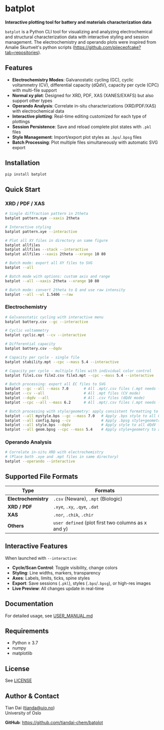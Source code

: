 # batplot

**Interactive plotting tool for battery and materials characterization data**

`batplot` is a Python CLI tool for visualizing and analyzing electrochemical and structural characterization data with interactive styling and session management. The electrochemistry and operando plots were inspired from Amalie Skurtveit's python scripts (https://github.com/piieceofcake?tab=repositories).

## Features

- **Electrochemistry Modes**: Galvanostatic cycling (GC), cyclic voltammetry (CV), differential capacity (dQdV), capacity per cycle (CPC) with multi-file support
- **Normal xy plot**: Designed for XRD, PDF, XAS (XANES/EXAFS) but also support other types
- **Operando Analysis**: Correlate in-situ characterizations (XRD/PDF/XAS) with electrochemical data
- **Interactive plotting**: Real-time editing customized for each type of plottings
- **Session Persistence**: Save and reload complete plot states with `.pkl` files
- **Style Management**: Import/export plot styles as `.bps`/`.bpsg` files
- **Batch Processing**: Plot multiple files simultaneously with automatic SVG export

## Installation

```bash
pip install batplot
```

## Quick Start

### XRD / PDF / XAS

```bash
# Single diffraction pattern in 2theta
batplot pattern.xye --xaxis 2theta

# Interactive styling
batplot pattern.xye --interactive

# Plot all XY files in directory on same figure
batplot allfiles
batplot allfiles --stack --interactive
batplot allfiles --xaxis 2theta --xrange 10 80

# Batch mode: export all XY files to SVG
batplot --all

# Batch mode with options: custom axis and range
batplot --all --xaxis 2theta --xrange 10 80

# Batch mode: convert 2theta to Q and use raw intensity
batplot --all --wl 1.5406 --raw
```

### Electrochemistry

```bash
# Galvanostatic cycling with interactive menu
batplot battery.csv --gc --interactive

# Cyclic voltammetry
batplot cyclic.mpt --cv --interactive

# Differential capacity
batplot battery.csv --dqdv

# Capacity per cycle - single file
batplot stability.mpt --cpc --mass 5.4 --interactive

# Capacity per cycle - multiple files with individual color control
batplot file1.csv file2.csv file3.mpt --cpc --mass 5.4 --interactive

# Batch processing: export all EC files to SVG
batplot --gc --all --mass 7.0       # All .mpt/.csv files (.mpt needs --mass, .csv doesn't)
batplot --cv --all                  # All .mpt files (CV mode)
batplot --dqdv --all                # All .csv files (dQdV mode)
batplot --cpc --all --mass 6.2      # All .mpt/.csv files (.mpt needs --mass, .csv doesn't)

# Batch processing with style/geometry: apply consistent formatting to all files
batplot --all mystyle.bps --gc --mass 7.0   # Apply .bps style to all GC files
batplot --all config.bpsg --cv              # Apply .bpsg style+geometry to all CV files
batplot --all style.bps --dqdv              # Apply style to all dQdV files
batplot --all geom.bpsg --cpc --mass 5.4    # Apply style+geometry to all CPC files
```

### Operando Analysis

```bash
# Correlate in-situ XRD with electrochemistry
# (Place both .xye and .mpt files in same directory)
batplot --operando --interactive
```

## Supported File Formats

| Type | Formats |
|------|---------|
| **Electrochemistry** | `.csv` (Neware), `.mpt` (Biologic) |
| **XRD / PDF** | `.xye`, `.xy`, `.qye`, `.dat` |
| **XAS** | `.nor`, `.chik`, `.chir` |
| **Others** | `user defined` (plot first two columns as x and y) |

## Interactive Features

When launched with `--interactive`:
- **Cycle/Scan Control**: Toggle visibility, change colors
- **Styling**: Line widths, markers, transparency
- **Axes**: Labels, limits, ticks, spine styles
- **Export**: Save sessions (`.pkl`), styles (`.bps`/`.bpsg`), or high-res images
- **Live Preview**: All changes update in real-time

## Documentation

For detailed usage, see [USER_MANUAL.md](USER_MANUAL.md)

## Requirements

- Python ≥ 3.7
- numpy
- matplotlib

## License

See [LICENSE](LICENSE)

## Author & Contact

Tian Dai (tianda@uio.no)  
University of Oslo

**GitHub**: https://github.com/tiandai-chem/batplot
